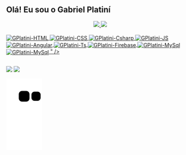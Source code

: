 ## Olá! Eu sou o Gabriel Platiní
<div align="center">
  <a href="https://github.com/GPlatini">
  <img width="48%" src="https://github-readme-stats.vercel.app/api?username=GPlatini&show_icons=true&theme=midnight-purple&include_all_commits=true&count_private=true"/>
  <img width="48%" src="https://github-readme-stats.vercel.app/api/top-langs/?username=GPlatini&layout=compact&langs_count=8&theme=midnight-purple"/>
</div>  
  <div style="display: inline_block"><br>
  <img align="center" alt="GPlatini-HTML" height="30" width="40" src="https://cdn.jsdelivr.net/gh/devicons/devicon/icons/html5/html5-original.svg" />
  <img align="center" alt="GPlatini-CSS" height="30" width="40" src="https://cdn.jsdelivr.net/gh/devicons/devicon/icons/css3/css3-original.svg" />
  <img align="center" alt="GPlatini-Csharp" height="30" width="40" src="https://cdn.jsdelivr.net/gh/devicons/devicon/icons/csharp/csharp-original.svg" />
  <img align="center" alt="GPlatini-JS" height="30" width="40" src="https://cdn.jsdelivr.net/gh/devicons/devicon/icons/javascript/javascript-original.svg" />
  <img align="center" alt="GPlatini-Angular" height="30" width="40" src="https://cdn.jsdelivr.net/gh/devicons/devicon/icons/angularjs/angularjs-original.svg" />
  <img align="center" alt="GPlatini-Ts" height="30" width="40" src="https://cdn.jsdelivr.net/gh/devicons/devicon/icons/typescript/typescript-original.svg" />
  <img align="center" alt="GPlatini-Firebase" height="30" width="40" src="https://cdn.jsdelivr.net/gh/devicons/devicon/icons/firebase/firebase-plain-wordmark.svg" />
  <img align="center" alt="GPlatini-MySql" height="30" width="40" src="https://cdn.jsdelivr.net/gh/devicons/devicon/icons/mysql/mysql-original.svg" />
  <img align="center" alt="GPlatini-MySql" height="30" width="40" src="<"https://cdn.jsdelivr.net/gh/devicons/devicon/icons/python/python-original-wordmark.svg" />
" />
  </div>
  
  ##
  
  <div> 
  <a href = "mailto:gabriel_platini@live.com"><img src="https://img.shields.io/badge/Microsoft_Outlook-0078D4?style=for-the-badge&logo=microsoft-outlook&logoColor=white"></a>
  <a href="https://www.linkedin.com/in/gabriel-platin%C3%AD-50b500216/" target="_blank"><img src="https://img.shields.io/badge/-LinkedIn-%230077B5?style=for-the-badge&logo=linkedin&logoColor=white" target="_blank"></a>
    
  ![Snake animation](https://github.com/GPlatini/GPlatini/blob/output/github-contribution-grid-snake.svg)
    
  </div>
   
    


